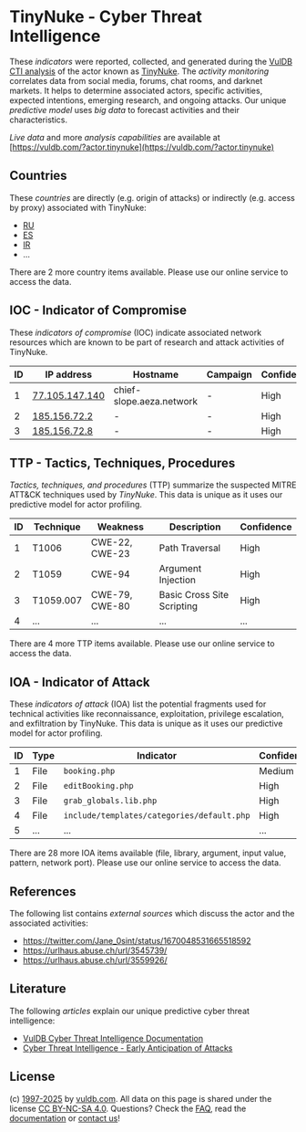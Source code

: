 # TinyNuke - Cyber Threat Intelligence

These _indicators_ were reported, collected, and generated during the [VulDB CTI analysis](https://vuldb.com/?kb.cti) of the actor known as [TinyNuke](https://vuldb.com/?actor.tinynuke). The _activity monitoring_ correlates data from social media, forums, chat rooms, and darknet markets. It helps to determine associated actors, specific activities, expected intentions, emerging research, and ongoing attacks. Our unique _predictive model_ uses _big data_ to forecast activities and their characteristics.

_Live data_ and more _analysis capabilities_ are available at [https://vuldb.com/?actor.tinynuke](https://vuldb.com/?actor.tinynuke)

## Countries

These _countries_ are directly (e.g. origin of attacks) or indirectly (e.g. access by proxy) associated with TinyNuke:

* [RU](https://vuldb.com/?country.ru)
* [ES](https://vuldb.com/?country.es)
* [IR](https://vuldb.com/?country.ir)
* ...

There are 2 more country items available. Please use our online service to access the data.

## IOC - Indicator of Compromise

These _indicators of compromise_ (IOC) indicate associated network resources which are known to be part of research and attack activities of TinyNuke.

ID | IP address | Hostname | Campaign | Confidence
-- | ---------- | -------- | -------- | ----------
1 | [77.105.147.140](https://vuldb.com/?ip.77.105.147.140) | chief-slope.aeza.network | - | High
2 | [185.156.72.2](https://vuldb.com/?ip.185.156.72.2) | - | - | High
3 | [185.156.72.8](https://vuldb.com/?ip.185.156.72.8) | - | - | High

## TTP - Tactics, Techniques, Procedures

_Tactics, techniques, and procedures_ (TTP) summarize the suspected MITRE ATT&CK techniques used by _TinyNuke_. This data is unique as it uses our predictive model for actor profiling.

ID | Technique | Weakness | Description | Confidence
-- | --------- | -------- | ----------- | ----------
1 | T1006 | CWE-22, CWE-23 | Path Traversal | High
2 | T1059 | CWE-94 | Argument Injection | High
3 | T1059.007 | CWE-79, CWE-80 | Basic Cross Site Scripting | High
4 | ... | ... | ... | ...

There are 4 more TTP items available. Please use our online service to access the data.

## IOA - Indicator of Attack

These _indicators of attack_ (IOA) list the potential fragments used for technical activities like reconnaissance, exploitation, privilege escalation, and exfiltration by TinyNuke. This data is unique as it uses our predictive model for actor profiling.

ID | Type | Indicator | Confidence
-- | ---- | --------- | ----------
1 | File | `booking.php` | Medium
2 | File | `editBooking.php` | High
3 | File | `grab_globals.lib.php` | High
4 | File | `include/templates/categories/default.php` | High
5 | ... | ... | ...

There are 28 more IOA items available (file, library, argument, input value, pattern, network port). Please use our online service to access the data.

## References

The following list contains _external sources_ which discuss the actor and the associated activities:

* https://twitter.com/Jane_0sint/status/1670048531665518592
* https://urlhaus.abuse.ch/url/3545739/
* https://urlhaus.abuse.ch/url/3559926/

## Literature

The following _articles_ explain our unique predictive cyber threat intelligence:

* [VulDB Cyber Threat Intelligence Documentation](https://vuldb.com/?kb.cti)
* [Cyber Threat Intelligence - Early Anticipation of Attacks](https://www.scip.ch/en/?labs.20201022)

## License

(c) [1997-2025](https://vuldb.com/?kb.changelog) by [vuldb.com](https://vuldb.com/?kb.about). All data on this page is shared under the license [CC BY-NC-SA 4.0](https://creativecommons.org/licenses/by-nc-sa/4.0/). Questions? Check the [FAQ](https://vuldb.com/?kb.faq), read the [documentation](https://vuldb.com/?kb) or [contact us](https://vuldb.com/?contact)!
